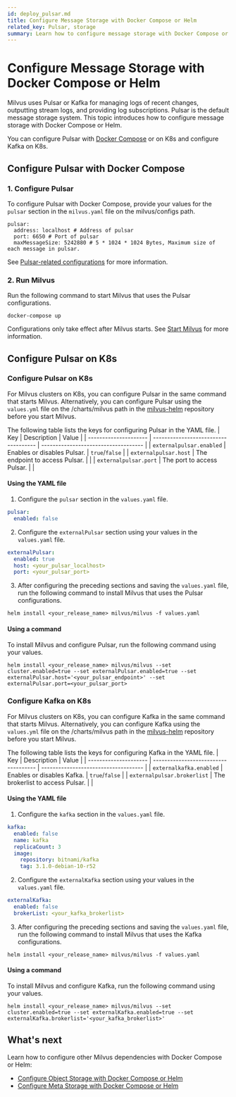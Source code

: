 ```yaml
---
id: deploy_pulsar.md
title: Configure Message Storage with Docker Compose or Helm
related_key: Pulsar, storage
summary: Learn how to configure message storage with Docker Compose or Helm.
---
```


# Configure Message Storage with Docker Compose or Helm

Milvus uses Pulsar or Kafka for managing logs of recent changes, outputting stream logs, and providing log subscriptions. Pulsar is the default message storage system. This topic introduces how to configure message storage with Docker Compose or Helm.

You can configure Pulsar with [Docker Compose](https://docs.docker.com/get-started/overview/) or on K8s and configure Kafka on K8s.

## Configure Pulsar with Docker Compose

### 1. Configure Pulsar

To configure Pulsar with Docker Compose, provide your values for the `pulsar` section in the `milvus.yaml` file on the milvus/configs path.

```
pulsar:
  address: localhost # Address of pulsar
  port: 6650 # Port of pulsar
  maxMessageSize: 5242880 # 5 * 1024 * 1024 Bytes, Maximum size of each message in pulsar.
```

See [Pulsar-related configurations](configure_pulsar.md) for more information.

### 2. Run Milvus

Run the following command to start Milvus that uses the Pulsar configurations.

```
docker-compose up
```

<div class="alert note">Configurations only take effect after Milvus starts. See <a href=https://milvus.io/docs/v{{var.milvus_release_tag}}/install_cluster-docker.md#Start-Milvus>Start Milvus</a> for more information.</div>


## Configure Pulsar on K8s

### Configure Pulsar on K8s

For Milvus clusters on K8s, you can configure Pulsar in the same command that starts Milvus. Alternatively, you can configure Pulsar using the <code>values.yml</code> file on the /charts/milvus path in the [milvus-helm](https://github.com/milvus-io/milvus-helm) repository before you start Milvus.

 The following table lists the keys for configuring Pulsar in the YAML file.
| Key             | Description                          | Value                                 |
| --------------------- | ------------------------------------ | ------------------------------------ |
| <code>externalpulsar.enabled</code>    | Enables or disables Pulsar.     | <code>true</code>/<code>false</code> |
| <code>externalpulsar.host</code>       | The endpoint to access Pulsar.    |                                      |
| <code>externalpulsar.port</code>       | The port to access Pulsar.     |                                      |

#### Using the YAML file

1. Configure the <code>pulsar</code> section in the <code>values.yaml</code> file.

```yaml
pulsar:
  enabled: false
```

2. Configure the <code>externalPulsar</code> section using your values in the <code>values.yaml</code> file.

```yaml
externalPulsar:
  enabled: true
  host: <your_pulsar_localhost>
  port: <your_pulsar_port>
```

3. After configuring the preceding sections and saving the <code>values.yaml</code> file, run the following command to install Milvus that uses the Pulsar configurations.

```shell
helm install <your_release_name> milvus/milvus -f values.yaml
```
#### Using a command

To install Milvus and configure Pulsar, run the following command using your values.

```shell
helm install <your_release_name> milvus/milvus --set cluster.enabled=true --set externalPulsar.enabled=true --set externalPulsar.host='<your_pulsar_endpoint>' --set externalPulsar.port=<your_pulsar_port>
```

### Configure Kafka on K8s

For Milvus clusters on K8s, you can configure Kafka in the same command that starts Milvus. Alternatively, you can configure Kafka using the <code>values.yml</code> file on the /charts/milvus path in the [milvus-helm](https://github.com/milvus-io/milvus-helm) repository before you start Milvus.

 The following table lists the keys for configuring Kafka in the YAML file.
| Key             | Description                          | Value                                 |
| --------------------- | ------------------------------------ | ------------------------------------ |
| <code>externalkafka.enabled</code>    | Enables or disables Kafka.     | <code>true</code>/<code>false</code> |
| <code>externalpulsar.brokerlist</code>       | The brokerlist to access Pulsar.    |                                      |

#### Using the YAML file

1. Configure the <code>kafka</code> section in the <code>values.yaml</code> file.

```yaml
kafka:
  enabled: false
  name: kafka
  replicaCount: 3
  image:
    repository: bitnami/kafka
    tag: 3.1.0-debian-10-r52
```

2. Configure the <code>externalKafka</code> section using your values in the <code>values.yaml</code> file.

```yaml
externalKafka:
  enabled: false
  brokerList: <your_kafka_brokerlist>
```

3. After configuring the preceding sections and saving the <code>values.yaml</code> file, run the following command to install Milvus that uses the Kafka configurations.

```shell
helm install <your_release_name> milvus/milvus -f values.yaml
```
#### Using a command

To install Milvus and configure Kafka, run the following command using your values.

```shell
helm install <your_release_name> milvus/milvus --set cluster.enabled=true --set externalKafka.enabled=true --set externalKafka.brokerlist='<your_kafka_brokerlist>'
```

## What's next

Learn how to configure other Milvus dependencies with Docker Compose or Helm:
- [Configure Object Storage with Docker Compose or Helm](deploy_s3.md)
- [Configure Meta Storage with Docker Compose or Helm](deploy_etcd.md)

